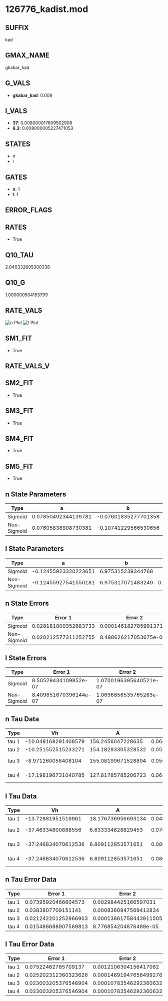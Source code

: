 # 126776_kadist.mod

## SUFFIX

kad

## GMAX_NAME

gkabar_kad

## G_VALS

- **gkabar_kad**: 0.008

## I_VALS

- **37**: 0.008000017609502908
- **6.3**: 0.008000005227471053

## STATES

- n
- l

## GATES

- **n**: 1
- **l**: 1

## ERROR_FLAGS


## RATES

- True

## Q10_TAU

2.040332605300338

## Q10_G

1.000000504153799

## RATE_VALS

![n Plot](/Users/pbozelos/Dropbox/icg-Chai-Panos/supermodels/output_markdown_files/K/126776_kadist.mod/images/n.png)
![l Plot](/Users/pbozelos/Dropbox/icg-Chai-Panos/supermodels/output_markdown_files/K/126776_kadist.mod/images/l.png)

## SM1_FIT

- True

## RATE_VALS_V

## SM2_FIT

- True

## SM3_FIT

- True

## SM4_FIT

- True

## SM5_FIT

- True

## n State Parameters

| Type | a | b | c | d |
| --- | --- | --- | --- | --- |
| Sigmoid | 0.07850492344139781 | -0.07601835277701358 |
| Non-Sigmoid | 0.07605838908730381 | -0.10741229566530656 | 1.009042520083036 | -0.011706797119491704 |

## l State Parameters

| Type | a | b | c | d |
| --- | --- | --- | --- | --- |
| Sigmoid | -0.12455923320223651 | 6.975315239344768 |
| Non-Sigmoid | -0.12455927541550181 | 6.975317071483249 | 0.9999998063224829 | 2.206710980351524e-09 |

## n State Errors

| Type | Error 1 | Error 2 | Error 3 |
| --- | --- | --- | --- |
| Sigmoid | 0.028181800352683733 | 0.00014618278599137183 | 0.02189827208860511 |
| Non-Sigmoid | 0.020212577311252755 | 8.498626217053675e-05 | 0.015705899269548573 |

## l State Errors

| Type | Error 1 | Error 2 | Error 3 |
| --- | --- | --- | --- |
| Sigmoid | 8.50529434109852e-07 | 1.0700196395640521e-07 | 6.82913665452309e-07 |
| Non-Sigmoid | 8.409851670396144e-07 | 1.0696856535765263e-07 | 6.752503087857484e-07 |

## n Tau Data

| Type | Vh | A | b1 | b2 | c1 | c2 | d1 | d2 | e1 | e2 |
| --- | --- | --- | --- | --- | --- | --- | --- | --- | --- | --- |
| tau 1 | -10.049168291408579 | 156.2456047228635 | 0.06847534072519884 | 0.023175638921499684 |
| tau 2 | -10.251552515233271 | 154.18293305328532 | 0.052009745173224535 | -0.0005518623721891315 | 0.01269864458068577 | 0.0001380195274641823 |
| tau 3 | -8.971260058408104 | 155.08199671528894 | 0.056007945094654246 | 0.0002464203210300502 | 1.8771228967721743e-05 | 0.020040900199295726 | 7.118972719917033e-05 | -1.3421962524811759e-07 |
| tau 4 | -17.198196731040785 | 127.81785785206723 | 0.06876058757137028 | 1.6117397445271933e-05 | 3.431659335720497e-05 | 4.2603654813008435e-07 | 0.011775135013479321 | -4.9461587379026324e-05 | 3.2651487371566612e-06 | -1.775747154729228e-08 |

## l Tau Data

| Type | Vh | A | b1 | b2 | c1 | c2 | d1 | d2 | e1 | e2 |
| --- | --- | --- | --- | --- | --- | --- | --- | --- | --- | --- |
| tau 1 | -13.72881951519961 | 18.176736956693134 | 0.04919437594952383 | -0.006766423423620061 |
| tau 2 | -37.46334800888556 | 6.633334828829453 | 0.0768944257135619 | 0.0021018021374900665 | -0.02035179170526395 | 5.4592511633292145e-05 |
| tau 3 | -37.246834070612536 | 6.809112853571651 | 0.08015441713263488 | 0.0017161274769397273 | -1.327862941735391e-05 | -0.020154212998791703 | 5.720328224146396e-05 | -2.0475157609799146e-08 |
| tau 4 | -37.246834070612536 | 6.809112853571651 | 0.08015441713263488 | 0.0017161274769397273 | -1.327862941735391e-05 | 0.0 | -0.020154212998791703 | 5.720328224146396e-05 | -2.0475157609799146e-08 | 0.0 |

## n Tau Error Data

| Type | Error 1 | Error 2 | Error 3 |
| --- | --- | --- | --- |
| tau 1 | 0.07395920466604573 | 0.002984425166597031 | 0.04978781951242309 |
| tau 2 | 0.0383807709151141 | 0.0008360947569412834 | 0.025837147704572856 |
| tau 3 | 0.021242201252966903 | 0.00013861758443911505 | 0.01429981415842379 |
| tau 4 | 0.015488688907569813 | 8.776854204876489e-05 | 0.010426667664913182 |

## l Tau Error Data

| Type | Error 1 | Error 2 | Error 3 |
| --- | --- | --- | --- |
| tau 1 | 0.07522462785709137 | 0.0012106304156417082 | 0.05344036578662472 |
| tau 2 | 0.025202312360323626 | 0.00014691947658499276 | 0.017903987425010627 |
| tau 3 | 0.023003205376546904 | 0.00010783546292360632 | 0.016341718724390254 |
| tau 4 | 0.023003205376546904 | 0.00010783546292360632 | 0.016341718724390254 |

